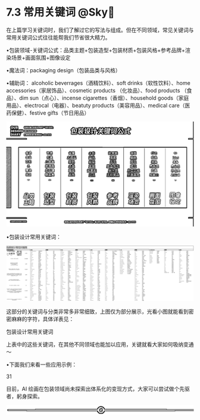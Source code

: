 # 7.3 常用关键词 @Sky🏹

在上篇学习关键词时，我们了解过它的写法与组成。但在不同领域，常见关键词与常用关键词公式往往能帮我们节省很大精力。

•包装领域-关键词公式：品类主题+包装造型+包装材质+包装风格+参考品牌+渲染场景+画面氛围+图像设定

•魔法词：packaging design（包装品类与风格）

•辅助词： alcoholic beverrages（酒精饮料）、soft drinks（软性饮料）、home accessories（家居饰品）、cosmetic products （化妆品）、food products （食品）、dim sun（点心）、incense cigarettes（香烟）、household goods（家庭用品）、electrocal（电器）、beatuty products（美容用品）、medical care（医药保健）、festive gifts（节日用品）

![](img/a086dc1155b765417959fba9df3f7d94.png)

•包装设计常用关键词：

![](img/8958a424afd68e5b2fa424b6cb88ba54.png)

这部分的关键词与分类非常多非常细致，上图仅为部分展示，光看小图就能看到密密麻麻的字符，具体详表见：

包装设计常用关键词

上表中的这些关键词，在其他不同领域也能加以应用，关键就看大家如何吸纳变通～

•下面我们来看一些应用示例：

31

目前，AI 绘画在包装领域尚未探索出体系化的变现方式，大家可以尝试做个先驱者，躬身探索。

![](img/e12d1c8b9f4ffdf6c4edf913cceed533.png)